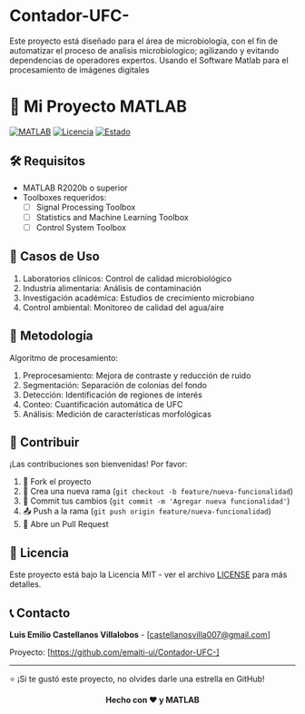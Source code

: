 # Contador-UFC-
Este proyecto está diseñado para el área de microbiología, con el fin de automatizar el proceso de analisis microbiologico; agilizando y evitando dependencias de operadores expertos. Usando el Software Matlab para el procesamiento de imágenes digitales

# 🚀 Mi Proyecto MATLAB

[![MATLAB](https://img.shields.io/badge/MATLAB-R2020b+-orange.svg)](https://www.mathworks.com/products/matlab.html)
[![Licencia](https://img.shields.io/badge/Licencia-MIT-blue.svg)](LICENSE)
[![Estado](https://img.shields.io/badge/Estado-En%20Desarrollo-yellow.svg)]()


## 🛠️ Requisitos

- MATLAB R2020b o superior
- Toolboxes requeridos:
  - [ ] Signal Processing Toolbox
  - [ ] Statistics and Machine Learning Toolbox
  - [ ] Control System Toolbox

## 🧪 Casos de Uso

1. Laboratorios clínicos: Control de calidad microbiológico
2. Industria alimentaria: Análisis de contaminación
3. Investigación académica: Estudios de crecimiento microbiano
4. Control ambiental: Monitoreo de calidad del agua/aire

## 🔬 Metodología
Algoritmo de procesamiento:

1. Preprocesamiento: Mejora de contraste y reducción de ruido
2. Segmentación: Separación de colonias del fondo
3. Detección: Identificación de regiones de interés
4. Conteo: Cuantificación automática de UFC
5. Análisis: Medición de características morfológicas


## 🤝 Contribuir

¡Las contribuciones son bienvenidas! Por favor:

1. 🍴 Fork el proyecto
2. 🌟 Crea una nueva rama (`git checkout -b feature/nueva-funcionalidad`)
3. 💾 Commit tus cambios (`git commit -m 'Agregar nueva funcionalidad'`)
4. 📤 Push a la rama (`git push origin feature/nueva-funcionalidad`)
5. 🔄 Abre un Pull Request

## 📝 Licencia

Este proyecto está bajo la Licencia MIT - ver el archivo [LICENSE](LICENSE) para más detalles.

## 📞 Contacto

**Luis Emilio Castellanos Villalobos** - [castellanosvilla007@gmail.com]

Proyecto: [https://github.com/emaiti-ui/Contador-UFC-]

---

⭐ ¡Si te gustó este proyecto, no olvides darle una estrella en GitHub!


<div align="center">
  <strong>Hecho con ❤️ y MATLAB</strong>
</div>
